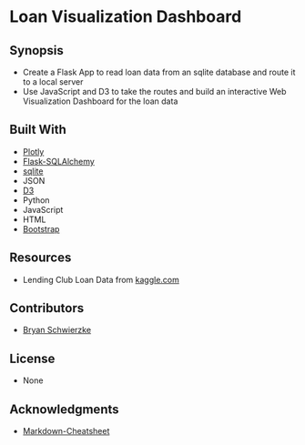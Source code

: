 # Loan Visualization Dashboard

## Synopsis
+ Create a Flask App to read loan data from an sqlite database and route it to a local server
+ Use JavaScript and D3 to take the routes and build an interactive Web Visualization Dashboard for the loan data
## Built With
+ [Plotly](https://plot.ly/javascript/)
+ [Flask-SQLAlchemy](https://www.sqlalchemy.org/)
+ [sqlite](https://www.sqlite.org/index.html)
+ JSON
+ [D3](https://d3js.org/)
+ Python
+ JavaScript
+ HTML
+ [Bootstrap](https://getbootstrap.com/)
## Resources
+ Lending Club Loan Data from [kaggle.com](https://www.kaggle.com/wendykan/lending-club-loan-data)
## Contributors
+ [Bryan Schwierzke](https://www.linkedin.com/in/bryan-schwierzke/)
## License
+ None
## Acknowledgments
+ [Markdown-Cheatsheet](https://github.com/adam-p/markdown-here/wiki/Markdown-Cheatsheet)
